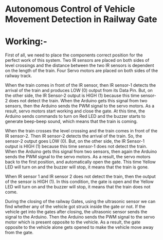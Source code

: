 # Autonomous Control of Vehicle Movement Detection in Railway Gate

# Working:-

First of all, we need to place the components correct position for the perfect work of this system. Two IR sensors are placed on both sides of level crossings and the distance between the two IR sensors is dependent on the length of the train. Four Servo motors are placed on both sides of the railway track.

When the train comes in front of the IR sensor, then IR sensor-1 detects the arrival of the train and produces LOW (0) output from its Data Pin. But, on the other side, the IR Sensor-2 output is HIGH (1) because this time sensor-2 does not detect the train. When the Arduino gets this signal from two sensors, then the Arduino sends the PWM signal to the servo motors. As a result, servo motors start working and close the gate. At this time, the Arduino sends commands to turn on Red LED and the buzzer starts to generate beep-beep sound, which means that the train is coming.

When the train crosses the level crossing and the train comes in front of the IR sensor-2. Then IR sensor-2 detects the arrival of the train. So, the sensor-2 output goes LOW (0). But, on the other side, the IR Sensor-1 output is HIGH (1) because this time sensor-1 does not detect the train. When the Arduino gets this signal from two sensors, then again the Arduino sends the PWM signal to the servo motors. As a result, the servo motors back to the first position, and automatically open the gate. This time Yellow LED will turn on and the buzzer will stop, it means that the train is gone.

When IR sensor 1 and IR sensor 2 does not detect the train, then the output of the sensor is HIGH (1). In this condition, the gate is open and the Yellow LED will turn on and the buzzer will stop, it means that the train does not come.

During the closing of the railway Gates, using the ultrasonic sensor we can find whether any of the vehicle got struck inside the gate or not. If the vehicle get into the gates after closing, the ultrasonic sensor sends the signal to the Arduino. Then the Arduino sends the PWM signal to the servo motor which is present opposite to the vehicle. As a result, the gate opposite to the vehicle alone gets opened to make the vehicle move away from the gate.
